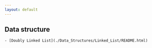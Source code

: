 ```yaml
---
layout: default
---
```


## Data structure
    - [Doubly Linked List](./Data_Structures/Linked_List/README.html)
